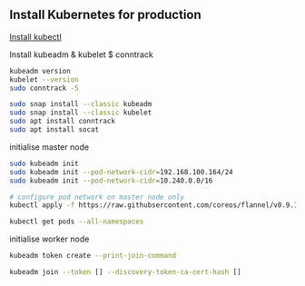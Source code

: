 ## Install Kubernetes for production


[Install kubectl](https://kubernetes.io/docs/tasks/tools/install-kubectl/#install-kubectl-on-linux)


Install kubeadm & kubelet $ conntrack
```  bash
kubeadm version
kubelet --version
sudo conntrack -S

sudo snap install --classic kubeadm
sudo snap install --classic kubelet
sudo apt install conntrack
sudo apt install socat
```


initialise master node
```  bash
sudo kubeadm init
sudo kubeadm init --pod-network-cidr=192.168.100.164/24
sudo kubeadm init --pod-network-cidr=10.240.0.0/16

# configure pod network on master node only
kubectl apply -f https://raw.githubsercontent.com/coreos/flannel/v0.9.1/Documentation/kube-flannel.yml

kubectl get pods --all-namespaces
```


initialise worker node
```  bash
kubeadm token create --print-join-command

kubeadm join --token [] --discovery-token-ca-cert-hash []
```

